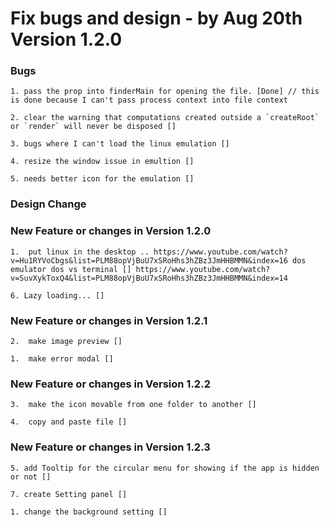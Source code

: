 # Fix bugs and design - by Aug 20th Version 1.2.0

### Bugs

    1. pass the prop into finderMain for opening the file. [Done] // this is done because I can't pass process context into file context

    2. clear the warning that computations created outside a `createRoot` or `render` will never be disposed []

    3. bugs where I can't load the linux emulation []

    4. resize the window issue in emultion []

    5. needs better icon for the emulation []

### Design Change

### New Feature or changes in Version 1.2.0

    1.  put linux in the desktop .. https://www.youtube.com/watch?v=Hu1RYVoCbgs&list=PLM88opVjBuU7xSRoHhs3hZBz3JmHHBMMN&index=16 dos emulator dos vs terminal [] https://www.youtube.com/watch?v=SuvXykToxQ4&list=PLM88opVjBuU7xSRoHhs3hZBz3JmHHBMMN&index=14

    6. Lazy loading... []

### New Feature or changes in Version 1.2.1

    2.  make image preview []

    1.  make error modal []

### New Feature or changes in Version 1.2.2

    3.  make the icon movable from one folder to another []

    4.  copy and paste file []

### New Feature or changes in Version 1.2.3

    5. add Tooltip for the circular menu for showing if the app is hidden or not []

    7. create Setting panel []

    1. change the background setting []
